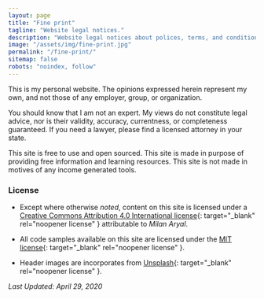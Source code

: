 ```yaml
---
layout: page
title: "Fine print"
tagline: "Website legal notices."
description: "Website legal notices about polices, terms, and conditions for using the site."
image: "/assets/img/fine-print.jpg"
permalink: "/fine-print/"
sitemap: false
robots: "noindex, follow"
---
```


This is my personal website. The opinions expressed herein represent my own, and not those of any employer, group, or organization.

You should know that I am not an expert. My views do not constitute legal advice, nor is their validity, accuracy, currentness, or completeness guaranteed. If you need a lawyer, please find a licensed attorney in your state.

This site is free to use and open sourced. This site is made in purpose of providing free information and learning resources. This site is not made in motives of any income generated tools.

### License

* Except where otherwise *noted*, content on this site is licensed under a [Creative Commons Attribution 4.0 International license](https://creativecommons.org/licenses/by/4.0/){: target="_blank" rel="noopener license" } attributable to *Milan Aryal*.

* All code samples available on this site are licensed under the [MIT license](https://raw.githubusercontent.com/MilanAryal/milanaryal.github.io/master/LICENSE){: target="_blank" rel="noopener license" }.

* Header images are incorporates from [Unsplash](https://unsplash.com/license){: target="_blank" rel="noopener license" }.

*Last Updated: April 29, 2020*
